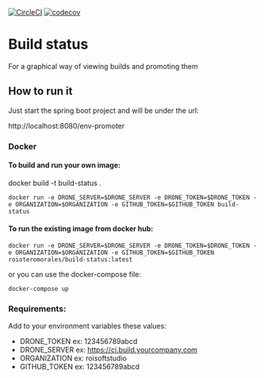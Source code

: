 [![CircleCI](https://circleci.com/gh/roioteromorales/build-status.svg?style=svg)](https://circleci.com/gh/roioteromorales/build-status)
[![codecov](https://codecov.io/gh/roioteromorales/build-status/branch/master/graph/badge.svg)](https://codecov.io/gh/roioteromorales/build-status)

# Build status

For a graphical way of viewing builds and promoting them

## How to run it
Just start the spring boot project and will be under the url: 


http://localhost:8080/env-promoter

### Docker

#### To build and run your own image:

docker build -t build-status .

`docker run -e DRONE_SERVER=$DRONE_SERVER -e DRONE_TOKEN=$DRONE_TOKEN -e ORGANIZATION=$ORGANIZATION -e GITHUB_TOKEN=$GITHUB_TOKEN build-status`


#### To run the existing image from docker hub:

`docker run -e DRONE_SERVER=$DRONE_SERVER -e DRONE_TOKEN=$DRONE_TOKEN -e ORGANIZATION=$ORGANIZATION -e GITHUB_TOKEN=$GITHUB_TOKEN roioteromorales/build-status:latest `

or you can use the docker-compose file:

`docker-compose up`

### Requirements:
Add to your environment variables these values:

  - DRONE_TOKEN ex: 123456789abcd
  - DRONE_SERVER ex: https://ci.build.yourcompany.com
  - ORGANIZATION ex: roisoftstudio
  - GITHUB_TOKEN ex: 123456789abcd

